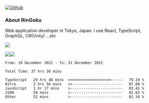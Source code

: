 [![Github](https://img.shields.io/github/followers/RinGoku?label=Follow&style=social)](https://github.com/RinGoku)

### About RinGoku
Web application developer in Tokyo, Japan.
I use React, TypeScript, GraphQL, C#(Unity) ...etc

![](https://github-profile-summary-cards.vercel.app/api/cards/profile-details?username=RinGoku&theme=default)

![](https://github-profile-summary-cards.vercel.app/api/cards/repos-per-language?username=RinGoku&theme=default)![](https://github-profile-summary-cards.vercel.app/api/cards/stats?username=RinGoku&theme=default)

<!--START_SECTION:waka-->

```text
From: 19 December 2022 - To: 31 December 2022

Total Time: 37 hrs 38 mins

TypeScript   29 hrs 48 mins  >>>>>>>>>>>>>>>>>>>>-----   79.19 %
Astro        2 hrs 56 mins   >>-----------------------   07.80 %
JavaScript   1 hr 17 mins    >------------------------   03.41 %
JSON         59 mins         >------------------------   02.62 %
Other        52 mins         >------------------------   02.34 %
```

<!--END_SECTION:waka-->
